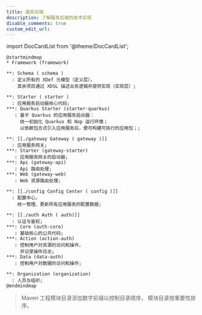 ```yaml
---
title: 服务后端
description: 了解服务后端的技术实现
disable_comments: true
custom_edit_url:
---
```


import DocCardList from '@theme/DocCardList';

<!-- https://plantuml.com/mindmap-diagram -->

```plantuml
@startmindmap
* Framework (framework)

**: Schema ( schema )
  : 定义所有的 XDef 元模型（定义层），
    其余项目通过 XDSL 描述业务逻辑并提供实现（实现层）;

**: Starter ( starter )
  : 应用服务启动器核心代码;
***: Quarkus Starter (starter-quarkus)
   : 基于 Quarkus 的应用服务启动器：
     统一初始化 Quarkus 和 Nop 运行环境；
     以依赖包方式引入应用服务后，便可构建可执行的应用包；;

**: [[./gateway Gateway ( gateway )]]
  : 应用服务网关;
***: Starter (gateway-starter)
   : 应用服务网关的启动器;
***: Api (gateway-api)
   : Api 路由处理;
***: Web (gateway-web)
   : Web 资源路由处理;

**: [[./config Config Center ( config )]]
  : 配置中心，
    统一管理、更新所有应用服务的配置数据;

**: [[./auth Auth ( auth)]]
  : 认证与鉴权;
***: Core (auth-core)
   : 基础核心的公共代码;
***: Action (action-auth)
   : 控制用户对资源的访问和操作，
     并记录操作日志;
***: Data (data-auth)
   : 控制用户对数据的访问和操作;

**: Organization (organization)
  : 人员与组织;
@endmindmap
```

> Maven 工程模块目录添加数字前缀以控制目录顺序，
> 模块目录按重要性排序。

<DocCardList />
